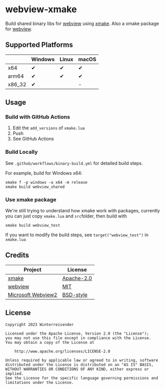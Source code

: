 # webview-xmake

Build shared binary libs for [webview](https://github.com/webview/webview) using [xmake](https://xmake.io). Also a xmake package for [webview](https://github.com/webview/webview).

## Supported Platforms

|        | Windows | Linux | macOS |
| ------ | ------- | ----- | ----- |
| x64    | ✔      | ✔    | ✔    |
| arm64  | ✔      | ✔    | ✔    |
| x86_32 | ✔      |       | -     |

## Usage

### Build with GitHub Actions

1. Edit the `add_versions` of  `xmake.lua`
2. Push
3. See GitHub Actions

### Build Locally

See `.github/workflows/binary-build.yml` for detailed build steps.

For example, build for Windows x64:

```shell
xmake f -p windows -a x64 -m release
xmake build webview_shared
```

### Use xmake package

We're still trying to understand how xmake work with packages, currently you can just copy `xmake.lua` and `src`folder, then build with

```shell
xmake build webview_test
```

If you want to modify the build steps, see `target("webview_test")` in `xmake.lua`

## Credits


| Project | License  |
| --- | --- |
| [xmake](https://xmake.io)| [Apache-2.0](https://github.com/xmake-io/xmake/blob/master/LICENSE.md) |
| [webview](https://github.com/webview/webview) | [MIT](https://github.com/webview/webview/blob/master/LICENSE) |
| [Microsoft Webview2](https://www.nuget.org/packages/Microsoft.Web.WebView2/) | [BSD-style](https://www.nuget.org/packages/Microsoft.Web.WebView2/1.0.1245.22/License) |


## License

```
Copyright 2023 Winterreisender

Licensed under the Apache License, Version 2.0 (the "License");
you may not use this file except in compliance with the License.
You may obtain a copy of the License at

    http://www.apache.org/licenses/LICENSE-2.0

Unless required by applicable law or agreed to in writing, software
distributed under the License is distributed on an "AS IS" BASIS,
WITHOUT WARRANTIES OR CONDITIONS OF ANY KIND, either express or implied.
See the License for the specific language governing permissions and
limitations under the License.
```
